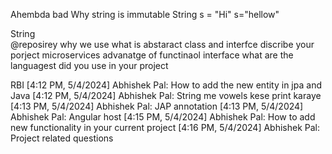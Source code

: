 
Ahembda bad 
Why string is immutable
String s = "Hi"
    s="hellow" 

String  
@reposirey why we use 
what is abstaract class and interfce
discribe your porject 
microservices advanatge of 
functinaol interface 
what are the languagest did you use in your project 

RBI 
[4:12 PM, 5/4/2024] Abhishek Pal: How to add the new entity in jpa and Java
[4:12 PM, 5/4/2024] Abhishek Pal: String me vowels kese print  karaye
[4:13 PM, 5/4/2024] Abhishek Pal: JAP annotation
[4:13 PM, 5/4/2024] Abhishek Pal: Angular host
[4:15 PM, 5/4/2024] Abhishek Pal: How to add new functionality in your current project
[4:16 PM, 5/4/2024] Abhishek Pal: Project related questions

